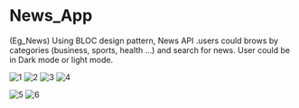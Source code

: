 # News_App

(Eg_News) Using BLOC design pattern, News API .users could brows by categories (business, sports, health ...) and search for news.
User could be in Dark mode or light mode. 



![1](https://user-images.githubusercontent.com/37985055/155850802-1539f708-1262-4527-8628-296ff1b3d985.jpeg)  ![2](https://user-images.githubusercontent.com/37985055/155850801-3050f597-59ca-4a44-b03d-586e00be35d6.jpeg)
![3](https://user-images.githubusercontent.com/37985055/155850800-b74a2caf-aac9-43f7-bfc2-f9e70ddee369.jpeg)  ![4](https://user-images.githubusercontent.com/37985055/155850798-bdaba92c-8c67-4bb8-b23a-aab08214e923.jpeg)

![5](https://user-images.githubusercontent.com/37985055/155850799-56a7e5ff-fadf-461b-9ab2-0ddb0be65014.jpeg) ![6](https://user-images.githubusercontent.com/37985055/155850797-a53cfa75-c1d0-479c-bd23-7391cc24a0ed.jpeg)  
